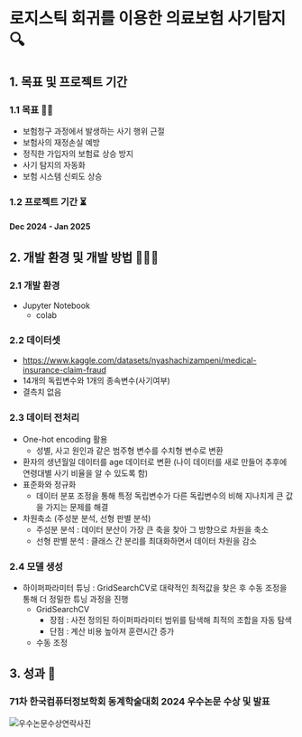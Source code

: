 # 로지스틱 회귀를 이용한 의료보험 사기탐지 🔍

## 1. 목표 및 프로젝트 기간 

### 1.1 목표 👍🏻
- 보험청구 과정에서 발생하는 사기 행위 근절 
- 보험사의 재정손실 예방 
- 정직한 가입자의 보험료 상승 방지 
- 사기 탐지의 자동화 
- 보험 시스템 신뢰도 상승

### 1.2 프로젝트 기간 ⏳
#### Dec 2024 - Jan 2025 

## 2. 개발 환경 및 개발 방법 👩🏻‍💻
### 2.1 개발 환경
- Jupyter Notebook 
  - colab

### 2.2 데이터셋 
- https://www.kaggle.com/datasets/nyashachizampeni/medical-insurance-claim-fraud
- 14개의 독립변수와 1개의 종속변수(사기여부)
- 결측치 없음

### 2.3 데이터 전처리
- One-hot encoding 활용
  - 성별, 사고 원인과 같은 범주형 변수를 수치형 변수로 변환
- 환자의 생년월일 데이터를 age 데이터로 변환 (나이 데이터를 새로 만들어 추후에 연령대별 사기 비율을 알 수 있도록 함)
- 표준화와 정규화
  - 데이터 분포 조정을 통해 특정 독립변수가 다른 독립변수의 비해 지나치게 큰 값을 가지는 문제를 해결 
- 차원축소 (주성분 분석, 선형 판별 분석)
  - 주성분 분석 : 데이터 분산이 가장 큰 축을 찾아 그 방향으로 차원을 축소
  - 선형 판별 분석 : 클래스 간 분리를 최대화하면서 데이터 차원을 감소

### 2.4 모델 생성 
- 하이퍼파라미터 튜닝 : GridSearchCV로 대략적인 최적값을 찾은 후 수동 조정을 통해 더 정밀한 튜닝 과정을 진행 
  - GridSearchCV
    - 장점 : 사전 정의된 하이퍼파라미터 범위를 탐색해 최적의 조합을 자동 탐색
    - 단점 : 계산 비용 높아져 훈련시간 증가
  - 수동 조정


## 3. 성과 📝
### 71차 한국컴퓨터정보학회 동계학술대회 2024 우수논문 수상 및 발표 
![우수논문수상연락사진](pictures/컴퓨터정보학회우수논문.png)

